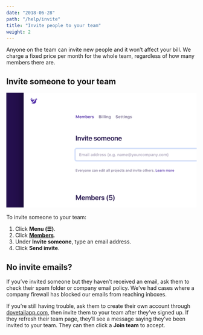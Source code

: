 ```yaml
---
date: "2018-06-28"
path: "/help/invite"
title: "Invite people to your team"
weight: 2
---
```


Anyone on the team can invite new people and it won’t affect your bill. We charge a fixed price per month for the whole team, regardless of how many members there are.

## Invite someone to your team

![Screenshot of the team members page invite field](./invite.png)

To invite someone to your team:

1.  Click **Menu (☰)**.
1.  Click **[Members](/team/members)**.
1.  Under **Invite someone**, type an email address.
1.  Click **Send invite**.

## No invite emails?

If you’ve invited someone but they haven’t received an email, ask them to check their spam folder or company email policy. We’ve had cases where a company firewall has blocked our emails from reaching inboxes.

If you’re still having trouble, ask them to create their own account through [dovetailapp.com](https://dovetailapp.com), then invite them to your team after they’ve signed up. If they refresh their team page, they’ll see a message saying they’ve been invited to your team. They can then click a **Join team** to accept.
